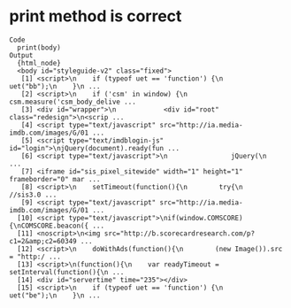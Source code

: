 # print method is correct

    Code
      print(body)
    Output
      {html_node}
      <body id="styleguide-v2" class="fixed">
       [1] <script>\n    if (typeof uet == 'function') {\n      uet("bb");\n    }\n ...
       [2] <script>\n    if ('csm' in window) {\n      csm.measure('csm_body_delive ...
       [3] <div id="wrapper">\n            <div id="root" class="redesign">\n<scrip ...
       [4] <script type="text/javascript" src="http://ia.media-imdb.com/images/G/01 ...
       [5] <script type="text/imdblogin-js" id="login">\njQuery(document).ready(fun ...
       [6] <script type="text/javascript">\n                jQuery(\n               ...
       [7] <iframe id="sis_pixel_sitewide" width="1" height="1" frameborder="0" mar ...
       [8] <script>\n    setTimeout(function(){\n        try{\n            //sis3.0 ...
       [9] <script type="text/javascript" src="http://ia.media-imdb.com/images/G/01 ...
      [10] <script type="text/javascript">\nif(window.COMSCORE){\nCOMSCORE.beacon({ ...
      [11] <noscript>\n<img src="http://b.scorecardresearch.com/p?c1=2&amp;c2=60349 ...
      [12] <script>\n    doWithAds(function(){\n        (new Image()).src = "http:/ ...
      [13] <script>\n(function(){\n    var readyTimeout = setInterval(function(){\n ...
      [14] <div id="servertime" time="235"></div>
      [15] <script>\n    if (typeof uet == 'function') {\n      uet("be");\n    }\n ...

